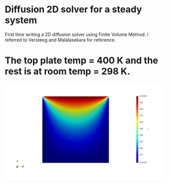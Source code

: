 # Diffusion 2D solver for a steady system
First time writing a 2D diffusion solver using Finite Volume Method. I referred to Versteeg and Malalasekara for reference.


# The top plate temp = 400 K and the rest is at room temp = 298 K.

![](temp1.png)
